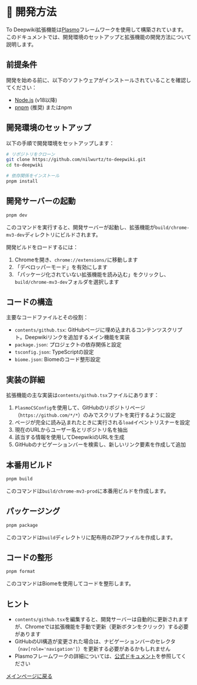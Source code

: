 # 🔧 開発方法

To Deepwiki拡張機能は[Plasmo](https://docs.plasmo.com/)フレームワークを使用して構築されています。このドキュメントでは、開発環境のセットアップと拡張機能の開発方法について説明します。

## 前提条件

開発を始める前に、以下のソフトウェアがインストールされていることを確認してください：

- [Node.js](https://nodejs.org/) (v18以降)
- [pnpm](https://pnpm.io/) (推奨) またはnpm

## 開発環境のセットアップ

以下の手順で開発環境をセットアップします：

```bash
# リポジトリをクローン
git clone https://github.com/nilwurtz/to-deepwiki.git
cd to-deepwiki

# 依存関係をインストール
pnpm install
```

## 開発サーバーの起動

```bash
pnpm dev
```

このコマンドを実行すると、開発サーバーが起動し、拡張機能が`build/chrome-mv3-dev`ディレクトリにビルドされます。

開発ビルドをロードするには：
1. Chromeを開き、`chrome://extensions/`に移動します
2. 「デベロッパーモード」を有効にします
3. 「パッケージ化されていない拡張機能を読み込む」をクリックし、`build/chrome-mv3-dev`フォルダを選択します

## コードの構造

主要なコードファイルとその役割：

- `contents/github.tsx`: GitHubページに埋め込まれるコンテンツスクリプト。Deepwikiリンクを追加するメイン機能を実装
- `package.json`: プロジェクトの依存関係と設定
- `tsconfig.json`: TypeScriptの設定
- `biome.json`: Biomeのコード整形設定

## 実装の詳細

拡張機能の主な実装は`contents/github.tsx`ファイルにあります：

1. `PlasmoCSConfig`を使用して、GitHubのリポジトリページ（`https://github.com/*/*`）のみでスクリプトを実行するように設定
2. ページが完全に読み込まれたときに実行される`load`イベントリスナーを設定
3. 現在のURLからユーザー名とリポジトリ名を抽出
4. 該当する情報を使用してDeepwikiのURLを生成
5. GitHubのナビゲーションバーを検索し、新しいリンク要素を作成して追加

## 本番用ビルド

```bash
pnpm build
```

このコマンドは`build/chrome-mv3-prod`に本番用ビルドを作成します。

## パッケージング

```bash
pnpm package
```

このコマンドは`build`ディレクトリに配布用のZIPファイルを作成します。

## コードの整形

```bash
pnpm format
```

このコマンドはBiomeを使用してコードを整形します。

## ヒント

- `contents/github.tsx`を編集すると、開発サーバーは自動的に更新されますが、Chromeでは拡張機能を手動で更新（更新ボタンをクリック）する必要があります
- GitHubのUI構造が変更された場合は、ナビゲーションバーのセレクタ（`nav[role='navigation']`）を更新する必要があるかもしれません
- Plasmoフレームワークの詳細については、[公式ドキュメント](https://docs.plasmo.com/)を参照してください

[メインページに戻る](../../README.ja.md)
